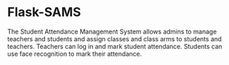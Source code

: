 # Flask-SAMS
The Student Attendance Management System allows admins to manage teachers and students and assign classes and class arms to students and teachers. Teachers can log in and mark student attendance. Students can use face recognition to mark their attendance.
